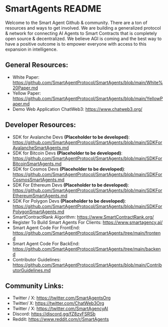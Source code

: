 # SmartAgents README

Welcome to the Smart Agent Github & community. There are a ton of resources and ways to get involved.
We are building a generalized protocol & network for connecting AI Agents to Smart Contracts that is completely open source & decentralized.
We believe AGI is coming and the best way to have a positive outcome is to empower everyone with access to this expansion in intelligence.

## General Resources:
- White Paper: https://github.com/SmartAgentProtocol/SmartAgents/blob/main/White%20Paper.md
- Yellow Paper: https://github.com/SmartAgentProtocol/SmartAgents/blob/main/YellowPaper.md
- Demo Web Application ChatWeb3: https://www.chatweb3.org/

## Developer Resources:
- SDK for Avalanche Devs **(Placeholder to be developed)**: https://github.com/SmartAgentProtocol/SmartAgents/blob/main/SDKForAvalancheSmartAgents.md
- SDK for Bitcoin Devs **(Placeholder to be developed)**: https://github.com/SmartAgentProtocol/SmartAgents/blob/main/SDKForBitcoinSmartAgents.md
- SDK for Cosmos Devs **(Placeholder to be developed)**: https://github.com/SmartAgentProtocol/SmartAgents/blob/main/SDKForCosmosSmartAgents.md
- SDK For Ethereum Devs **(Placeholder to be developed)**: https://github.com/SmartAgentProtocol/SmartAgents/blob/main/SDKForEthereumSmartAgents.md
- SDK For Polygon Devs **(Placeholder to be developed)**: https://github.com/SmartAgentProtocol/SmartAgents/blob/main/SDKForPolygonSmartAgents.md
- SmartContractRank Algorithm: https://www.SmartContractRank.org/
- Register To Build Smart Agents For Clients: https://www.smartagency.ai/
- Smart Agent Code For FrontEnd: https://github.com/SmartAgentProtocol/SmartAgents/tree/main/frontend
- Smart Agent Code For BackEnd: https://github.com/SmartAgentProtocol/SmartAgents/tree/main/backend
- Contributor Guidelines: https://github.com/SmartAgentProtocol/SmartAgents/blob/main/ContributorGuidelines.md

## Community Links:
- Twitter / X: https://twitter.com/SmartAgentsOrg
- Twitter/ X: https://twitter.com/ChatWeb3Org
- Twitter / X: https://twitter.com/SmartAgencyAI
- Discord: https://discord.gg/fZ8zvFSRSb
- Reddit: https://www.reddit.com/r/SmartAgents

